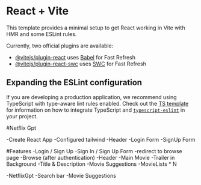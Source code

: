# React + Vite

This template provides a minimal setup to get React working in Vite with HMR and some ESLint rules.

Currently, two official plugins are available:

- [@vitejs/plugin-react](https://github.com/vitejs/vite-plugin-react/blob/main/packages/plugin-react) uses [Babel](https://babeljs.io/) for Fast Refresh
- [@vitejs/plugin-react-swc](https://github.com/vitejs/vite-plugin-react/blob/main/packages/plugin-react-swc) uses [SWC](https://swc.rs/) for Fast Refresh

## Expanding the ESLint configuration

If you are developing a production application, we recommend using TypeScript with type-aware lint rules enabled. Check out the [TS template](https://github.com/vitejs/vite/tree/main/packages/create-vite/template-react-ts) for information on how to integrate TypeScript and [`typescript-eslint`](https://typescript-eslint.io) in your project.

#Netflix Gpt

-Create React App
-Configured tailwind
-Header
-Login Form
-SignUp Form

#Features
-Login / Sign Up
    -Sign In / Sign Up Form
    -redirect to browse page
-Browse (after authentication)
    -Header
    -Main Movie
        -Trailer in  Background
        -Title & Description
        -Movie Suggestions
            -MovieLists * N

-NetflixGpt
    -Search bar
    -Movie Suggestions
